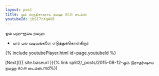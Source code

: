 ```yaml
---
layout: post
title: ஓம் ஸ்ருதிசாகராய நமஹ ௧௦௮ டைம்ஸ்
youtubeId: jbSI7rXq4V8
---
```

 
 
 ஓம் பஹுரூப்ய நமஹ  
 
 -  யார் பல வடிவங்களை எடுத்துக்கொள்கிறார் 
 
  
 
  
 
 
 
 
 
 


{% include youtubePlayer.html id=page.youtubeId %}
 
[Next]({{ site.baseurl }}{% link  split2/_posts/2015-08-12-ஓம் டுராதர்ஷாய நமஹ ௧௦௮ டைம்ஸ்.md%})
 
